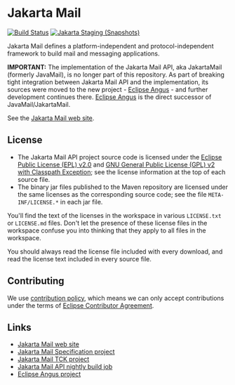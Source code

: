 # Jakarta Mail

[![Build Status](https://github.com/jakartaee/mail-api/actions/workflows/maven.yml/badge.svg?branch=master)](https://github.com/jakartaee/mail-api/actions/workflows/maven.yml?branch=master)
[![Jakarta Staging (Snapshots)](https://img.shields.io/nexus/s/https/jakarta.oss.sonatype.org/jakarta.mail/jakarta.mail-api.svg)](https://jakarta.oss.sonatype.org/content/repositories/staging/jakarta/mail/jakarta.mail-api/)

Jakarta Mail defines a platform-independent and protocol-independent
framework to build mail and messaging applications.

**IMPORTANT:** The implementation of the Jakarta Mail API, aka JakartaMail (formerly JavaMail),
is no longer part of this repository.
As part of breaking tight integration between Jakarta Mail API and the implementation,
its sources were moved to the new project - [Eclipse Angus](https://github.com/eclipse-ee4j/angus-mail) -
and further development continues there. [Eclipse Angus](https://github.com/eclipse-ee4j/angus-mail) 
is the direct successor of JavaMail/JakartaMail.

See the [Jakarta Mail web site](https://jakartaee.github.io/mail-api/).

## License

* The Jakarta Mail API project source code is licensed
  under the [Eclipse Public License (EPL) v2.0](https://www.eclipse.org/legal/epl-2.0/)
  and [GNU General Public License (GPL) v2 with Classpath Exception](https://www.gnu.org/software/classpath/license.html);
  see the license information at the top of each source file.
* The binary jar files published to the Maven repository are licensed
  under the same licenses as the corresponding source code;
  see the file `META-INF/LICENSE.*` in each jar file.

You'll find the text of the licenses in the workspace in various `LICENSE.txt` or `LICENSE.md` files.
Don't let the presence of these license files in the workspace confuse you into thinking
that they apply to all files in the workspace.

You should always read the license file included with every download, and read
the license text included in every source file.

## Contributing

We use [contribution policy](CONTRIBUTING.md), which means we can only accept contributions under
the terms of [Eclipse Contributor Agreement](http://www.eclipse.org/legal/ECA.php).

## Links
* [Jakarta Mail web site](https://jakartaee.github.io/mail-api/)
* [Jakarta Mail Specification project](https://github.com/jakartaee/mail-spec)
* [Jakarta Mail TCK project](https://github.com/jakartaee/mail-tck)
* [Jakarta Mail API nightly build job](https://ci.eclipse.org/mail/job/mail-api-build/)
* [Eclipse Angus project](https://github.com/eclipse-ee4j/angus-mail)
